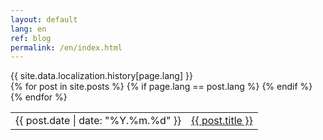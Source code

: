 ```yaml
---
layout: default
lang: en
ref: blog
permalink: /en/index.html
---
```


<div class="panel-group">
<div class="panel panel-default">
<div class="panel-heading">{{ site.data.localization.history[page.lang] }}</div>
    <div class="panel-body">
        <table>
          {% for post in site.posts %}
            {% if page.lang == post.lang %}
                <tr>
                    <td>{{ post.date | date: "%Y.%m.%d" }}</td>
                    <td>
                        <a href="{{ post.url }}">{{ post.title }}</a>
                    </td>
                </tr>
            {% endif %}
          {% endfor %}
        </table>
    </div>
</div>
</div>

